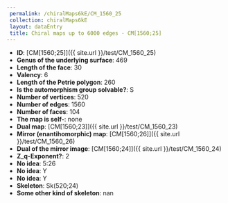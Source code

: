 ```yaml
--- 
 permalink: /chiralMaps6kE/CM_1560_25 
 collection: chiralMaps6kE
 layout: dataEntry
 title: Chiral maps up to 6000 edges - CM[1560;25]
---
```


- **ID**: [CM[1560;25]]({{ site.url }}/test/CM_1560_25)
- **Genus of the underlying surface**: 469
- **Length of the face**: 30
- **Valency**: 6
- **Length of the Petrie polygon**: 260
- **Is the automorphism group solvable?**: S
- **Number of vertices**: 520
- **Number of edges**: 1560
- **Number of faces**: 104
- **The map is self-**: none
- **Dual map**: [CM[1560;23]]({{ site.url }}/test/CM_1560_23)
- **Mirror (enantihomorphic) map**: [CM[1560;26]]({{ site.url }}/test/CM_1560_26)
- **Dual of the mirror image**: [CM[1560;24]]({{ site.url }}/test/CM_1560_24)
- **Z_q-Exponent?**: 2
- **No idea**:  5:26
- **No idea**: Y
- **No idea**: Y
- **Skeleton**: Sk(520;24)
- **Some other kind of skeleton**: nan
